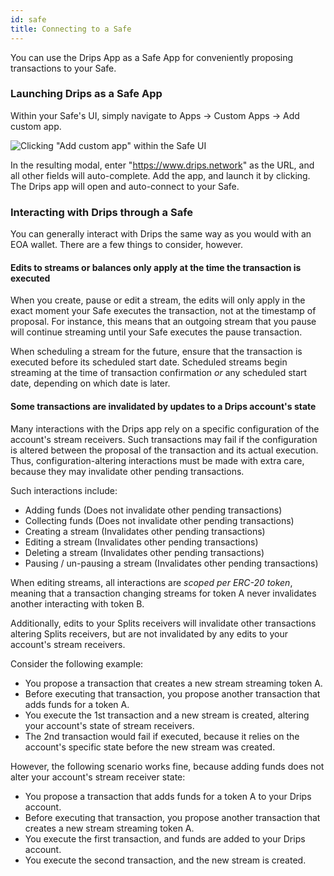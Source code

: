 ```yaml
---
id: safe
title: Connecting to a Safe
---
```


You can use the Drips App as a Safe App for conveniently proposing transactions to your Safe.

### Launching Drips as a Safe App

Within your Safe's UI, simply navigate to Apps → Custom Apps → Add custom app.

![Clicking "Add custom app" within the Safe UI](/img/drips-app/safe/1.png)

In the resulting modal, enter "https://www.drips.network" as the URL, and all other fields will auto-complete. Add the app, and launch it by clicking. The Drips app will open and auto-connect to your Safe.

### Interacting with Drips through a Safe

You can generally interact with Drips the same way as you would with an EOA wallet. There are a few things to consider, however.

#### Edits to streams or balances only apply at the time the transaction is executed

When you create, pause or edit a stream, the edits will only apply in the exact moment your Safe executes the transaction, not at the timestamp of proposal. For instance, this means that an outgoing stream that you pause will continue streaming until your Safe executes the pause transaction.

When scheduling a stream for the future, ensure that the transaction is executed before its scheduled start date. Scheduled streams begin streaming at the time of transaction confirmation *or* any scheduled start date, depending on which date is later.

#### Some transactions are invalidated by updates to a Drips account's state

Many interactions with the Drips app rely on a specific configuration of the account's stream receivers. Such transactions may fail if the configuration is altered between the proposal of the transaction and its actual execution. Thus, configuration-altering interactions must be made with extra care, because they may invalidate other pending transactions.

Such interactions include:

- Adding funds (Does not invalidate other pending transactions)
- Collecting funds (Does not invalidate other pending transactions)
- Creating a stream (Invalidates other pending transactions)
- Editing a stream (Invalidates other pending transactions)
- Deleting a stream (Invalidates other pending transactions)
- Pausing / un-pausing a stream (Invalidates other pending transactions)

When editing streams, all interactions are *scoped per ERC-20 token*, meaning that a transaction changing streams for token A never invalidates another interacting with token B.

Additionally, edits to your Splits receivers will invalidate other transactions altering Splits receivers, but are not invalidated by any edits to your account's stream receivers.

Consider the following example:

- You propose a transaction that creates a new stream streaming token A.
- Before executing that transaction, you propose another transaction that adds funds for a token A.
- You execute the 1st transaction and a new stream is created, altering your account's state of stream receivers.
- The 2nd transaction would fail if executed, because it relies on the account's specific state before the new stream was created.

However, the following scenario works fine, because adding funds does not alter your account's stream receiver state:

- You propose a transaction that adds funds for a token A to your Drips account.
- Before executing that transaction, you propose another transaction that creates a new stream streaming token A.
- You execute the first transaction, and funds are added to your Drips account.
- You execute the second transaction, and the new stream is created.
